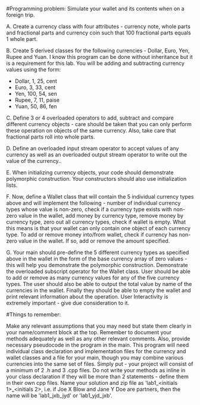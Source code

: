 #Programming problem: Simulate your wallet and its contents when on a foreign trip.

A. Create a currency class with four attributes - currency note, whole parts and fractional parts and currency coin such that 100 fractional parts equals 1 whole part.

B. Create 5 derived classes for the following currencies - Dollar, Euro, Yen, Rupee and Yuan. I know this program can be done without inheritance but it is a requirement for this lab. You will be adding and subtracting currency values using the form:

* Dollar, 1, 25, cent
* Euro, 3, 33, cent
* Yen, 100, 54, sen
* Rupee, 7, 11, paise
* Yuan, 50, 86, fen

C. Define 3 or 4 overloaded operators to add, subtract and compare different currency objects - care should be taken that you can only perform these operation on objects of the same currency. Also, take care that fractional parts roll into whole parts.

D. Define an overloaded input stream operator to accept values of any currency as well as an overloaded output stream operator to write out the value of the currency..

E. When initializing currency objects, your code should demonstrate polymorphic construction.  Your constructors should also use initialization lists.

F. Now, define a Wallet class that will contain the 5 individual currency types above and will implement the following - number of individual currency types whose value is non-zero, check if a currency type exists with non-zero value in the wallet, add money by currency type, remove money by currency type, zero out all currency types, check if wallet is empty. What this means is that your wallet can only contain one object of each currency type. To add or remove money into/from wallet, check if currency has non-zero value in the wallet.  If so, add or remove the amount specified.

G. Your main should pre-define the 5 different currency types as specified above in the wallet in the form of the base currency array of zero values - this will help you demonstrate the polymorphic construction.  Demonstrate the overloaded subscript operator for the Wallet class.  User should be able to add or remove as many currency values for any of the five currency types.  The user should also be able to output the total value by name of the currencies in the wallet.  Finally they should be able to empty the wallet and print relevant information about the operation.  User Interactivity is extremely important - give due consideration to it.

 

#Things to remember:

Make any relevant assumptions that you may need but state them clearly in your name/comment block at the top. 
Remember to document your methods adequately as well as any other relevant comments. Also, provide necessary pseudocode in the program in the main.
This program will need individual class declaration and implementation files for the currency and wallet classes and a file for your main, though you may combine various currencies into the same set of files.  Simply put - your project will consist of a minimum of 2 .h and 3 .cpp files.
Do not write your methods as inline in your class declaration if they will be more than 2 statements - define them in their own cpp files.
Name your solution and zip file as 'lab1_<initials 1>_<initials 2>, i.e. if Joe X Blow and Jane Y Doe are partners, then the name will be 'lab1_jxb_jyd' or 'lab1_yjd_jxb'.
